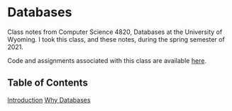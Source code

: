 Databases
=====

Class notes from Computer Science 4820, Databases at the University of Wyoming. I took this class, and these notes, during the spring semester of 2021.

Code and assignments associated with this class are available [here](https://github.com/andey-robins/school/tree/master/cosc4820).

Table of Contents
-----
[Introduction](http://andey-robins.github.io/webnotes/mdwiki#!./databases/introduction.md)
[Why Databases](http://andey-robins.github.io/webnotes/mdwiki#!./databases/why.md)